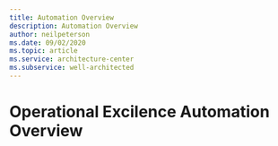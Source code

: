 ```yaml
---
title: Automation Overview
description: Automation Overview
author: neilpeterson
ms.date: 09/02/2020
ms.topic: article
ms.service: architecture-center
ms.subservice: well-architected
---
```


# Operational Excilence Automation Overview